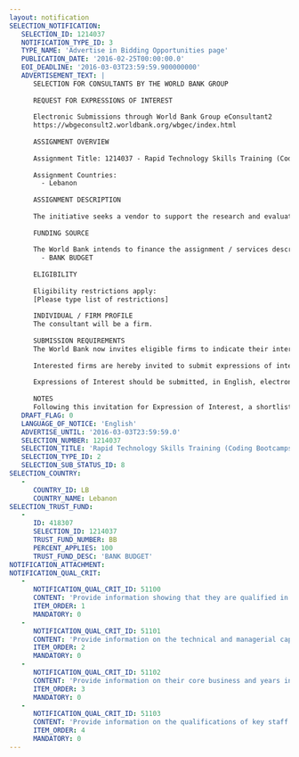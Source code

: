 ```yaml
---
layout: notification
SELECTION_NOTIFICATION: 
   SELECTION_ID: 1214037
   NOTIFICATION_TYPE_ID: 3
   TYPE_NAME: 'Advertise in Bidding Opportunities page'
   PUBLICATION_DATE: '2016-02-25T00:00:00.0'
   EOI_DEADLINE: '2016-03-03T23:59:59.900000000'
   ADVERTISEMENT_TEXT: |
      SELECTION FOR CONSULTANTS BY THE WORLD BANK GROUP
      
      REQUEST FOR EXPRESSIONS OF INTEREST
      
      Electronic Submissions through World Bank Group eConsultant2
      https://wbgeconsult2.worldbank.org/wbgec/index.html
      
      ASSIGNMENT OVERVIEW
      
      Assignment Title: 1214037 - Rapid Technology Skills Training (Coding Bootcamps)  for Youth Employment in Lebanon
      
      Assignment Countries:
        - Lebanon
      
      ASSIGNMENT DESCRIPTION
      
      The initiative seeks a vendor to support the research and evaluation process based on existing coding bootcamps in Lebanon. Research organizations (e.g., universities, industry associations, business accelerators, innovation hubs, and community bodies) and existing bootcamp providers are encouraged to partner to fulfill the scope of work to collect data for impact evaluation, monitor progress and outcomes, engage with local communities, assist bootcamps, and disseminate the outputs of this initiative.
      
      FUNDING SOURCE
      
      The World Bank intends to finance the assignment / services described below under the following trust fund(s):
        - BANK BUDGET
      
      ELIGIBILITY
      
      Eligibility restrictions apply:
      [Please type list of restrictions]
      
      INDIVIDUAL / FIRM PROFILE
      The consultant will be a firm. 
      
      SUBMISSION REQUIREMENTS
      The World Bank now invites eligible firms to indicate their interest in providing the services.  Interested firms must provide information indicating that they are qualified to perform the services (brochures, description of similar assignments, experience in similar conditions, availability of appropriate skills among staff, etc. for firms; CV and cover letter for individuals).  Please note that the total size of all attachments should be less than 5MB.  Consultants may associate to enhance their qualifications.
      
      Interested firms are hereby invited to submit expressions of interest.
      
      Expressions of Interest should be submitted, in English, electronically through World Bank Group eTendering (https://wbgeconsult2.worldbank.org/wbgec/index.html)
      
      NOTES
      Following this invitation for Expression of Interest, a shortlist of qualified firms will be formally invited to submit proposals.  Shortlisting and selection will be subject to the availability of funding.
   DRAFT_FLAG: 0
   LANGUAGE_OF_NOTICE: 'English'
   ADVERTISE_UNTIL: '2016-03-03T23:59:59.0'
   SELECTION_NUMBER: 1214037
   SELECTION_TITLE: 'Rapid Technology Skills Training (Coding Bootcamps)  for Youth Employment in Lebanon'
   SELECTION_TYPE_ID: 2
   SELECTION_SUB_STATUS_ID: 8
SELECTION_COUNTRY: 
   - 
      COUNTRY_ID: LB
      COUNTRY_NAME: Lebanon
SELECTION_TRUST_FUND: 
   - 
      ID: 418307
      SELECTION_ID: 1214037
      TRUST_FUND_NUMBER: BB
      PERCENT_APPLIES: 100
      TRUST_FUND_DESC: 'BANK BUDGET'
NOTIFICATION_ATTACHMENT: 
NOTIFICATION_QUAL_CRIT: 
   - 
      NOTIFICATION_QUAL_CRIT_ID: 51100
      CONTENT: 'Provide information showing that they are qualified in the field of the assignment.'
      ITEM_ORDER: 1
      MANDATORY: 0
   - 
      NOTIFICATION_QUAL_CRIT_ID: 51101
      CONTENT: 'Provide information on the technical and managerial capabilities of the firm.'
      ITEM_ORDER: 2
      MANDATORY: 0
   - 
      NOTIFICATION_QUAL_CRIT_ID: 51102
      CONTENT: 'Provide information on their core business and years in business.'
      ITEM_ORDER: 3
      MANDATORY: 0
   - 
      NOTIFICATION_QUAL_CRIT_ID: 51103
      CONTENT: 'Provide information on the qualifications of key staff.'
      ITEM_ORDER: 4
      MANDATORY: 0
---
```

